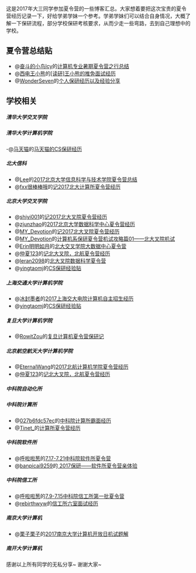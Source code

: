 这是2017年大三同学参加夏令营的一些博客汇总。大家想着要把这次宝贵的夏令营经历记录一下，好给学弟学妹一个参考。学弟学妹们可以结合自身情况，大概了解一下保研流程，部分学校保研考核要求，从而少走一些弯路，去到自己理想中的学校。

## 夏令营总结贴

- @[奋斗的小鸟lcy](http://www.jianshu.com/u/0fffd87a3234)的[计算机专业暑期夏令营之行总结](http://www.jianshu.com/p/9fe83bc6f679)
- @[西电王小熊](http://www.jianshu.com/u/94429f1c4f53)的[[读研]王小熊的推免面试经历](http://www.jianshu.com/p/d265069f2417)
- @[WonderSeven](http://my.csdn.net/Touch_Thesky)的[个人保研经历以及经验分享](http://blog.csdn.net/touch_thesky/article/details/78126878)

## 学校相关

##### 清华大学交叉学院

##### 清华大学计算机学院
-@[马天猫](https://zhuanlan.zhihu.com/deeplearningcat)的[马天猫的CS保研经历](https://zhuanlan.zhihu.com/p/29819054)

##### 北大信科

- @[Lee](http://www.cnblogs.com/QingHuan/)的[2017北京大学信息科学与技术学院夏令营总结](http://www.cnblogs.com/QingHuan/p/7196624.html)
- @[fxx很棒棒哦](http://www.jianshu.com/u/52dcf548259d)的[记2017北大计算所夏令营经历](http://www.jianshu.com/p/7de6a949b08b)

##### 北京大学交叉学院
- @[shiyi001](http://www.jianshu.com/u/d130a6d54c7b)的[记2017北大叉院夏令营经历](http://www.jianshu.com/p/074ddd145097)
- @[zjunzhao](http://www.jianshu.com/u/934b4b63dcd1)的[2017北京大学数据科学中心夏令营经历](http://www.jianshu.com/p/cde78a03e4c2)
- @[MY_Devotion](http://www.jianshu.com/u/33d42b625eb8)的[记2017北大叉院夏令营经历](http://www.jianshu.com/p/e1b6b4421ca2)
- @[MY_Devotion](http://www.jianshu.com/u/33d42b625eb8)的[计算机系保研夏令营机试攻略篇01——北大叉院机试](http://www.jianshu.com/p/1acfd9c966a1)
- @[Erin明明如月](http://www.jianshu.com/u/d1aa43aef7c8)的[北大交叉学院大数据中心夏令营](http://www.jianshu.com/p/cf9daf795879)
- @[仲夏123](http://www.jianshu.com/u/bdda419e067d)的[记北大叉院，北航夏令营经历](http://www.jianshu.com/p/ce3c98acd5a7)
- @[leran2098](http://www.jianshu.com/u/ed706a2c5d72)的[北大叉院数据科学夏令营](http://www.jianshu.com/p/79d337e33702)
- @[yingtaomj](http://www.jianshu.com/u/4039558da763)的[CS保研经验贴](http://www.jianshu.com/p/e9cb303a717e)

##### 上海交通大学计算机学院

- @[冰封墨者](http://www.jianshu.com/u/1d4d76e5a62e)的[2017上海交大电院计算机自主招生经历](http://www.jianshu.com/p/718ad7128596)
- @[yingtaomj](http://www.jianshu.com/u/4039558da763)的[CS保研经验贴](http://www.jianshu.com/p/e9cb303a717e)

##### 复旦大学计算机学院

- @[RowitZou](http://www.eeban.com/home.php?mod=space&uid=1499503)的[复旦计算机夏令营保研记](http://www.eeban.com/forum.php?mod=viewthread&tid=12993&extra=page%3D1)

##### 北京航空航天大学计算机学院

- @[EternalWang](http://www.jianshu.com/u/b271feb9cb4d)的[2017北航计算机学院夏令营经历](http://www.jianshu.com/p/6309431fce62)
- @[仲夏123](http://www.jianshu.com/u/bdda419e067d)的[记北大叉院，北航夏令营经历](http://www.jianshu.com/p/ce3c98acd5a7)

##### 中科院自动化所

##### 中科院计算所
- @[027b6fdc57ec](http://www.jianshu.com/u/027b6fdc57ec)的[中科院计算所霸面经历](http://www.jianshu.com/p/0a3d8da8afc1)
- @[Tinet_](http://www.jianshu.com/u/b0b4d10d1e51)的[计算所夏令营经历](http://www.jianshu.com/p/5910bf5c6c3b)

##### 中科院软件所
- @[呼啦啦葱](http://www.jianshu.com/u/a023877e864c)的[7.17-7.21中科院软件所夏令营](http://www.jianshu.com/p/a3e0c09b2402)
- @[banpicai9259](http://my.csdn.net/banpicai9259)的[ 2017保研——软件所夏令营亲体验](http://blog.csdn.net/banpicai9259/article/details/77108171)

##### 中科院信工所
- @[呼啦啦葱](http://www.jianshu.com/u/a023877e864c)的[7.9-7.15中科院信工所第一批夏令营](http://www.jianshu.com/p/754a7f626784)
- @[rebirthwyw](http://www.jianshu.com/u/7a3d48c39bb7)的[信工所六室面试经历](http://www.jianshu.com/p/0cc697eb3d6d)

##### 南京大学计算机
- @[栗子栗子](http://liziyang96.com/)的[2017南京大学计算机开放日机试题解](http://liziyang96.com/2017/07/16/2017%E5%8D%97%E4%BA%AC%E5%A4%A7%E5%AD%A6%E5%BC%80%E6%94%BE%E6%97%A5%E6%9C%BA%E8%AF%95%E9%A2%98%E8%A7%A3/)

##### 南开大学计算机



感谢以上所有同学的无私分享~ 谢谢大家~

